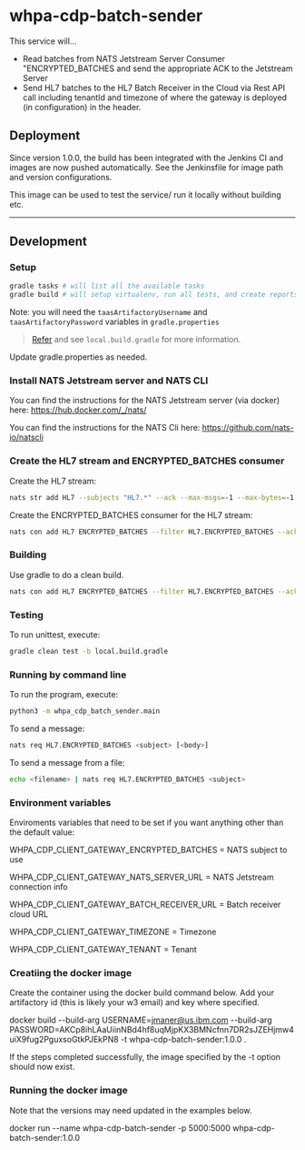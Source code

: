 # whpa-cdp-batch-sender

This service will...
- Read batches from NATS Jetstream Server Consumer "ENCRYPTED_BATCHES and send the appropriate ACK to the Jetstream Server
- Send HL7 batches to the HL7 Batch Receiver in the Cloud via Rest API call including tenantId and timezone of where the gateway is deployed (in configuration) in the header.

## Deployment

Since version 1.0.0, the build has been integrated with the Jenkins CI and images are now pushed automatically. See the Jenkinsfile for image path and version configurations.

This image can be used to test the service/ run it locally without building etc.

---

## Development

### Setup

```bash
gradle tasks # will list all the available tasks
gradle build # will setup virtualenv, run all tests, and create reports and distribution
```

Note: you will need the `taasArtifactoryUsername` and `taasArtifactoryPassword` variables in `gradle.properties`

> [Refer](https://pages.github.ibm.com/WH-Provider-Analytics/CDP-Development/docs/Dev_setup/Python.html) and see `local.build.gradle` for more information.

Update gradle.properties as needed.

### Install NATS Jetstream server and NATS CLI

You can find the instructions for the NATS Jetstream server (via docker) here:
https://hub.docker.com/_/nats/

You can find the instructions for the NATS Cli here:
https://github.com/nats-io/natscli

### Create the HL7 stream and ENCRYPTED_BATCHES consumer

Create the HL7 stream:

```bash
nats str add HL7 --subjects "HL7.*" --ack --max-msgs=-1 --max-bytes=-1 --max-age=1y --storage file --retention limits --max-msg-size=-1 --discard=old --max-msgs-per-subject=-1 --dupe-window=2m --replicas=1
```

Create the ENCRYPTED_BATCHES consumer for the HL7 stream:

```bash
nats con add HL7 ENCRYPTED_BATCHES --filter HL7.ENCRYPTED_BATCHES --ack explicit --pull --deliver all --max-deliver=-1 --sample 100
```

### Building

Use gradle to do a clean build.

```bash
nats con add HL7 ENCRYPTED_BATCHES --filter HL7.ENCRYPTED_BATCHES --ack explicit --pull --deliver all --max-deliver=-1 --sample 100 --replay=instant --max-pending=1
```

### Testing

To run unittest, execute:

```bash
gradle clean test -b local.build.gradle
```

### Running by command line

To run the program, execute:

```bash
python3 -m whpa_cdp_batch_sender.main
```

To send a message:

```bash
nats req HL7.ENCRYPTED_BATCHES <subject> [<body>]
```

To send a message from a file:

```bash
echo <filename> | nats req HL7.ENCRYPTED_BATCHES <subject>
```

### Environment variables

Enviroments variables that need to be set if you want anything other than the default value:

WHPA_CDP_CLIENT_GATEWAY_ENCRYPTED_BATCHES = NATS subject to use

WHPA_CDP_CLIENT_GATEWAY_NATS_SERVER_URL = NATS Jetstream connection info

WHPA_CDP_CLIENT_GATEWAY_BATCH_RECEIVER_URL = Batch receiver cloud URL

WHPA_CDP_CLIENT_GATEWAY_TIMEZONE = Timezone

WHPA_CDP_CLIENT_GATEWAY_TENANT = Tenant

### Creatiing the docker image

Create the container using the docker build command below. Add your artifactory id (this is likely your w3 email) and key where specified.

docker build --build-arg USERNAME=jmaner@us.ibm.com --build-arg PASSWORD=AKCp8ihLAaUiinNBd4hf8uqMjpKX3BMNcfnn7DR2sJZEHjmw4uiX9fug2PguxsoGtkPJEkPN8 -t whpa-cdp-batch-sender:1.0.0 .

If the steps completed successfully, the image specified by the -t option should now exist.

### Running the docker image
Note that the versions may need updated in the examples below.

docker run --name whpa-cdp-batch-sender -p 5000:5000 whpa-cdp-batch-sender:1.0.0
